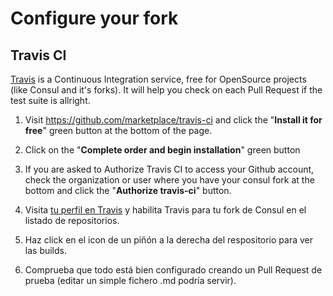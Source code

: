 # Configure your fork

## Travis CI

[Travis](https://travis-ci.org/) is a Continuous Integration service, free for OpenSource projects (like Consul and it's forks). It will help you check on each Pull Request if the test suite is allright.

1. Visit https://github.com/marketplace/travis-ci and click the "**Install it for free**" green button at the bottom of the page.

2. Click on the "**Complete order and begin installation**" green button

3. If you are asked to Authorize Travis CI to access your Github account, check the organization or user where you have your consul fork at the bottom and click the "**Authorize travis-ci**" button.

4. Visita [tu perfil en Travis](https://travis-ci.org/profile/) y habilita Travis para tu fork de Consul en el listado de repositorios.

5. Haz click en el icon de un piñón a la derecha del respositorio para ver las builds.

6. Comprueba que todo está bien configurado creando un Pull Request de prueba (editar un simple fichero .md podría servir).
